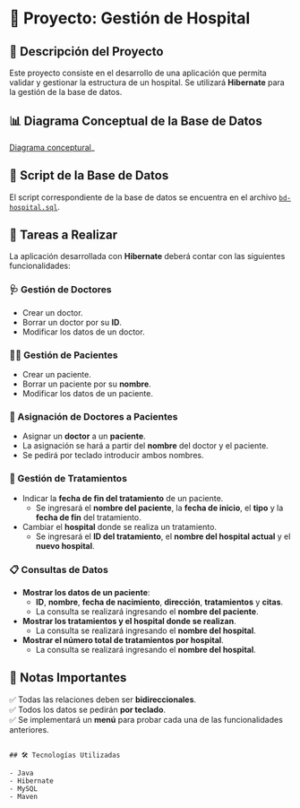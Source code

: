 # 🏥 Proyecto: Gestión de Hospital

## 📌 Descripción del Proyecto

Este proyecto consiste en el desarrollo de una aplicación que permita validar y gestionar la estructura de un hospital. Se utilizará **Hibernate** para la gestión de la base de datos.

## 📊 Diagrama Conceptual de la Base de Datos

[Diagrama conceptural](./Recursos/Proyecto2.png)_

## 📜 Script de la Base de Datos

El script correspondiente de la base de datos se encuentra en el archivo [`bd-hospital.sql`](./Recursos/Scripts_SQL/bd-hospital.sql).

## 🎯 Tareas a Realizar

La aplicación desarrollada con **Hibernate** deberá contar con las siguientes funcionalidades:

### 🩺 Gestión de Doctores
- Crear un doctor.
- Borrar un doctor por su **ID**.
- Modificar los datos de un doctor.

### 👨‍⚕️ Gestión de Pacientes
- Crear un paciente.
- Borrar un paciente por su **nombre**.
- Modificar los datos de un paciente.

### 🔗 Asignación de Doctores a Pacientes
- Asignar un **doctor** a un **paciente**.
- La asignación se hará a partir del **nombre** del doctor y el paciente.
- Se pedirá por teclado introducir ambos nombres.

### 📆 Gestión de Tratamientos
- Indicar la **fecha de fin del tratamiento** de un paciente.
  - Se ingresará el **nombre del paciente**, la **fecha de inicio**, el **tipo** y la **fecha de fin** del tratamiento.
- Cambiar el **hospital** donde se realiza un tratamiento.
  - Se ingresará el **ID del tratamiento**, el **nombre del hospital actual** y el **nuevo hospital**.

### 📋 Consultas de Datos
- **Mostrar los datos de un paciente**:
  - **ID**, **nombre**, **fecha de nacimiento**, **dirección**, **tratamientos** y **citas**.
  - La consulta se realizará ingresando el **nombre del paciente**.
- **Mostrar los tratamientos y el hospital donde se realizan**.
  - La consulta se realizará ingresando el **nombre del hospital**.
- **Mostrar el número total de tratamientos por hospital**.
  - La consulta se realizará ingresando el **nombre del hospital**.

## 📌 Notas Importantes
✅ Todas las relaciones deben ser **bidireccionales**.<br>
✅ Todos los datos se pedirán **por teclado**.<br>
✅ Se implementará un **menú** para probar cada una de las funcionalidades anteriores.

```

## 🛠️ Tecnologías Utilizadas

- Java
- Hibernate
- MySQL
- Maven
